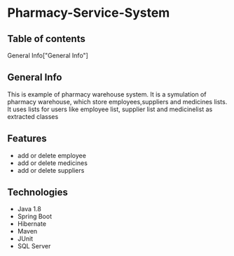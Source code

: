 # Pharmacy-Service-System

## Table of contents

General Info["General Info"]

## General Info

This is example of pharmacy warehouse system. It is a symulation of pharmacy warehouse, which store employees,suppliers and medicines lists. It uses lists for users like employee list, supplier list and medicinelist as extracted classes

## Features

- add or delete employee
- add or delete medicines
- add or delete suppliers

## Technologies

- Java 1.8
- Spring Boot
- Hibernate
- Maven
- JUnit
- SQL Server
